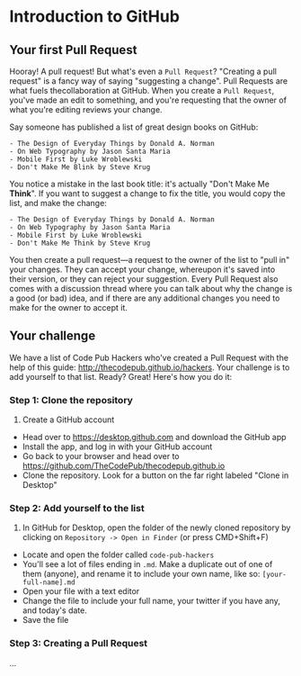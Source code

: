 # Introduction to GitHub

## Your first Pull Request

Hooray! A pull request! But what's even a `Pull Request`? "Creating a pull request" is a fancy way of saying "suggesting a change". Pull Requests are what fuels thecollaboration at GitHub. When you create a `Pull Request`, you've made an edit to something, and you're requesting that the owner of what you're editing reviews your change.

Say someone has published a list of great design books on GitHub:

```
- The Design of Everyday Things by Donald A. Norman
- On Web Typography by Jason Santa Maria
- Mobile First by Luke Wroblewski
- Don't Make Me Blink by Steve Krug
```

You notice a mistake in the last book title: it's actually "Don't Make Me **Think**". If you want to suggest a change to fix the title, you would copy the list, and make the change:

```
- The Design of Everyday Things by Donald A. Norman
- On Web Typography by Jason Santa Maria
- Mobile First by Luke Wroblewski
- Don't Make Me Think by Steve Krug
```

You then create a pull request—a request to the owner of the list to "pull in" your changes. They can accept your change, whereupon it's saved into their version, or they can reject your suggestion. Every Pull Request also comes with a discussion thread where you can talk about why the change is a good (or bad) idea, and if there are any additional changes you need to make for the owner to accept it.

## Your challenge

We have a list of Code Pub Hackers who've created a Pull Request with the help of this guide: http://thecodepub.github.io/hackers. Your challenge is to add yourself to that list. Ready? Great! Here's how you do it:

### Step 1: Clone the repository

1. Create a GitHub account
* Head over to https://desktop.github.com and download the GitHub app
* Install the app, and log in with your GitHub account
* Go back to your browser and head over to https://github.com/TheCodePub/thecodepub.github.io
* Clone the repository. Look for a button on the far right labeled "Clone in Desktop"

### Step 2: Add yourself to the list

1. In GitHub for Desktop, open the folder of the newly cloned repository by clicking on `Repository -> Open in Finder` (or press CMD+Shift+F)
* Locate and open the folder called `code-pub-hackers`
* You'll see a lot of files ending in `.md`. Make a duplicate out of one of them (anyone), and rename it to include your own name, like so: `[your-full-name].md`
* Open your file with a text editor
* Change the file to include your full name, your twitter if you have any, and today's date.
* Save the file

### Step 3: Creating a Pull Request 

…
